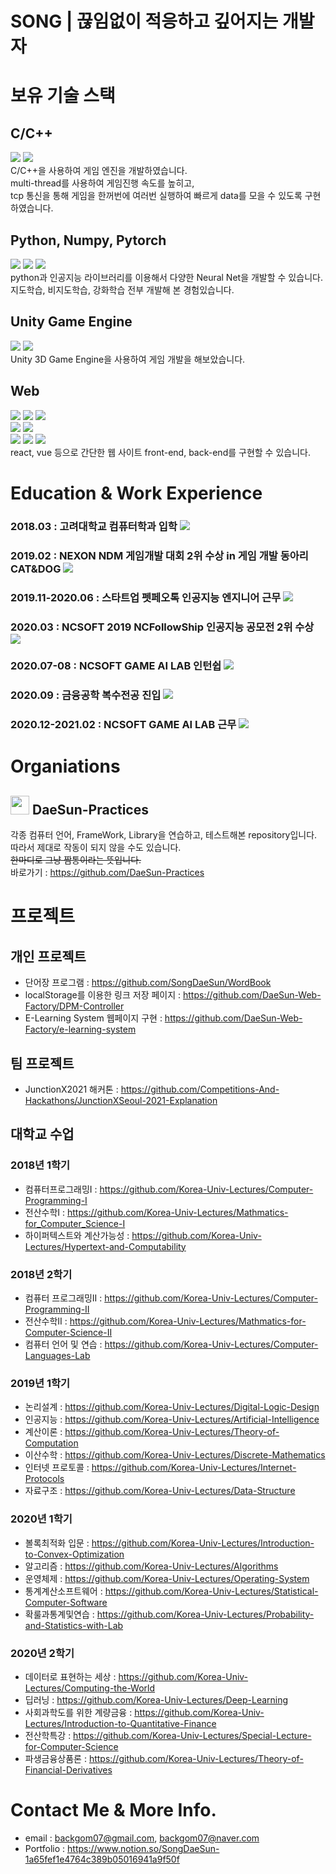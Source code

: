 # SONG | 끊임없이 적응하고 깊어지는 개발자
# 보유 기술 스택
## C/C++
<img src="https://img.shields.io/badge/C-A8B9CC?style=flat-square&logo=C&logoColor=white"/></a>
<img src="https://img.shields.io/badge/C%2B%2B-00599C?style=flat-square&logo=C%2B%2B&logoColor=white"/></a>
<br>
C/C++을 사용하여 게임 엔진을 개발하였습니다.  
multi-thread를 사용하여 게임진행 속도를 높히고,  
tcp 통신을 통해 게임을 한꺼번에 여러번 실행하여 빠르게 data를 모을 수 있도록 구현하였습니다.  

## Python, Numpy, Pytorch
<img src="https://img.shields.io/badge/Python-3766AB?style=flat-square&logo=Python&logoColor=white"/></a> 
<img src="https://img.shields.io/badge/PyTorch-EE4C2C?style=flat-square&logo=PyTorch&logoColor=white"/></a>
<img src="https://img.shields.io/badge/TensorFlow-FF6F00?style=flat-square&logo=TensorFlow&logoColor=white"/></a>
<br>
python과 인공지능 라이브러리를 이용해서 다양한 Neural Net을 개발할 수 있습니다.  
지도학습, 비지도학습, 강화학습 전부 개발해 본 경험있습니다.

## Unity Game Engine
<img src="https://img.shields.io/badge/Unity-000000?style=flat-square&logo=Unity&logoColor=white"/></a>
<img src="https://img.shields.io/badge/C%23-239120?style=flat-square&logo=C+Sharp&logoColor=white"/></a>
<br>
Unity 3D Game Engine을 사용하여 게임 개발을 해보았습니다.

## Web
<img src="https://img.shields.io/badge/HTML-E34F26?style=flat-square&logo=Html5&logoColor=white"/></a>
<img src="https://img.shields.io/badge/CSS-1572B6?style=flat-square&logo=CSS3&logoColor=white"/></a>
<img src="https://img.shields.io/badge/JavaScript-F7DF1E?style=flat-square&logo=JavaScript&logoColor=white"/></a>
<br>
<img src="https://img.shields.io/badge/React-61DAFB?style=flat-square&logo=React&logoColor=white"/></a>
<img src="https://img.shields.io/badge/Vue-4FC08D?style=flat-square&logo=Vue.js&logoColor=white"/></a>
<br>
<img src="https://img.shields.io/badge/SQLite-003B57?style=flat-square&logo=SQLite&logoColor=white"/></a>
<img src="https://img.shields.io/badge/MySQL-4479A1?style=flat-square&logo=MySQL&logoColor=white"/></a>
<img src="https://img.shields.io/badge/MongoDB-47A248?style=flat-square&logo=MongoDB&logoColor=white"/></a>
<br>
react, vue 등으로 간단한 웹 사이트 front-end, back-end를 구현할 수 있습니다.

# Education & Work Experience
<h3> 
  2018.03 : 고려대학교 컴퓨터학과 입학  
  <img src="https://img.shields.io/badge/Education-339933?style=flat-square&logo=&logoColor=white"/> 
</h3>

<h3> 
  2019.02 : NEXON NDM 게임개발 대회 2위 수상 in 게임 개발 동아리 CAT&DOG  
  <img src="https://img.shields.io/badge/Winning-993333?style=flat-square&logo=&logoColor=white"/> 
</h3>

<h3> 
  2019.11-2020.06 : 스타트업 펫페오톡 인공지능 엔지니어 근무 
  <img src="https://img.shields.io/badge/Work Experience-111199?style=flat-square&logo=&logoColor=white"/> 
</h3>

<h3> 
  2020.03 : NCSOFT 2019 NCFollowShip 인공지능 공모전 2위 수상 
  <img src="https://img.shields.io/badge/Winning-993333?style=flat-square&logo=&logoColor=white"/>
</h3>

<h3> 
  2020.07-08 : NCSOFT GAME AI LAB 인턴쉽 
  <img src="https://img.shields.io/badge/Work Experience-111199?style=flat-square&logo=&logoColor=white"/> 
</h3> 

<h3> 
  2020.09 : 금융공학 복수전공 진입 
  <img src="https://img.shields.io/badge/Education-339933?style=flat-square&logo=&logoColor=white"/>
</h3>

<h3> 
  2020.12-2021.02 : NCSOFT GAME AI LAB 근무 
  <img src="https://img.shields.io/badge/Work Experience-111199?style=flat-square&logo=&logoColor=white"/> 
</h3>


# Organiations
## <img src="https://avatars.githubusercontent.com/u/85984858?s=200&v=4" width="30"/></a> DaeSun-Practices 
각종 컴퓨터 언어, FrameWork, Library을 연습하고, 테스트해본 repository입니다.  
따라서 제대로 작동이 되지 않을 수도 있습니다.  
~~한마디로 그냥 짬통이라는 뜻입니다.~~  
바로가기 : https://github.com/DaeSun-Practices

# 프로젝트
## 개인 프로젝트
- 단어장 프로그램 : https://github.com/SongDaeSun/WordBook
- localStorage를 이용한 링크 저장 페이지 : https://github.com/DaeSun-Web-Factory/DPM-Controller
- E-Learning System 웹페이지 구현 : https://github.com/DaeSun-Web-Factory/e-learning-system

## 팀 프로젝트
- JunctionX2021 해커톤 : https://github.com/Competitions-And-Hackathons/JunctionXSeoul-2021-Explanation

## 대학교 수업
### 2018년 1학기
- 컴퓨터프로그래밍I : https://github.com/Korea-Univ-Lectures/Computer-Programming-I
- 전산수학I : https://github.com/Korea-Univ-Lectures/Mathmatics-for_Computer_Science-I
- 하이퍼텍스트와 계산가능성 : https://github.com/Korea-Univ-Lectures/Hypertext-and-Computability

### 2018년 2학기
- 컴퓨터 프로그래밍II : https://github.com/Korea-Univ-Lectures/Computer-Programming-II
- 전산수학II : https://github.com/Korea-Univ-Lectures/Mathmatics-for-Computer-Science-II
- 컴퓨터 언어 및 연습 : https://github.com/Korea-Univ-Lectures/Computer-Languages-Lab

### 2019년 1학기
- 논리설계 : https://github.com/Korea-Univ-Lectures/Digital-Logic-Design
- 인공지능 : https://github.com/Korea-Univ-Lectures/Artificial-Intelligence
- 계산이론 : https://github.com/Korea-Univ-Lectures/Theory-of-Computation
- 이산수학 : https://github.com/Korea-Univ-Lectures/Discrete-Mathematics
- 인터넷 프로토콜 : https://github.com/Korea-Univ-Lectures/Internet-Protocols
- 자료구조 : https://github.com/Korea-Univ-Lectures/Data-Structure

### 2020년 1학기
- 볼록최적화 입문 : https://github.com/Korea-Univ-Lectures/Introduction-to-Convex-Optimization
- 알고리즘 : https://github.com/Korea-Univ-Lectures/Algorithms
- 운영체제 : https://github.com/Korea-Univ-Lectures/Operating-System
- 통계계산소프트웨어 : https://github.com/Korea-Univ-Lectures/Statistical-Computer-Software
- 확룰과통계및연습 : https://github.com/Korea-Univ-Lectures/Probability-and-Statistics-with-Lab

### 2020년 2학기
- 데이터로 표현하는 세상 : https://github.com/Korea-Univ-Lectures/Computing-the-World
- 딥러닝 : https://github.com/Korea-Univ-Lectures/Deep-Learning
- 사회과학도를 위한 계량금융 : https://github.com/Korea-Univ-Lectures/Introduction-to-Quantitative-Finance
- 전산학특강 : https://github.com/Korea-Univ-Lectures/Special-Lecture-for-Computer-Science
- 파생금융상품론 : https://github.com/Korea-Univ-Lectures/Theory-of-Financial-Derivatives

# Contact Me & More Info.
- email : backgom07@gmail.com, backgom07@naver.com  
- Portfolio : https://www.notion.so/SongDaeSun-1a65fef1e4764c389b05016941a9f50f

